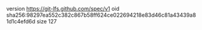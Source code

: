 version https://git-lfs.github.com/spec/v1
oid sha256:98297ea552c382c867b58ff624ce022694218e83d46c81a43439a81d1c4efd6d
size 127
